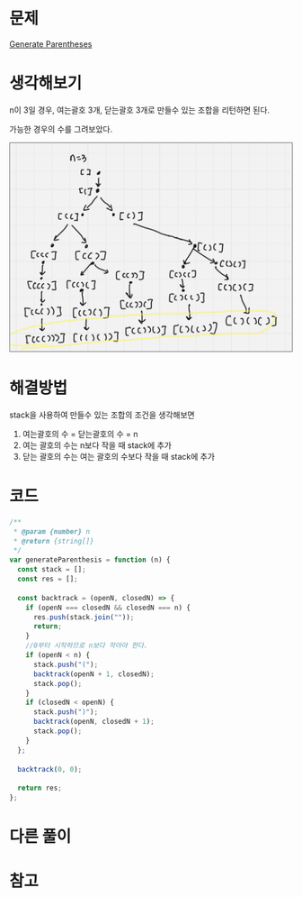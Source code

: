 # 문제

[Generate Parentheses](https://leetcode.com/problems/generate-parentheses)

# 생각해보기

n이 3일 경우, 여는괄호 3개, 닫는괄호 3개로 만들수 있는 조합을 리턴하면 된다.

가능한 경우의 수를 그려보았다.

<img src="./22.Generate Parentheses.png">

# 해결방법

stack을 사용하여 만들수 있는 조합의 조건을 생각해보면

1. 여는괄호의 수 = 닫는괄호의 수 = n
2. 여는 괄호의 수는 n보다 작을 때 stack에 추가
3. 닫는 괄호의 수는 여는 괄호의 수보다 작을 때 stack에 추가

# 코드

```js
/**
 * @param {number} n
 * @return {string[]}
 */
var generateParenthesis = function (n) {
  const stack = [];
  const res = [];

  const backtrack = (openN, closedN) => {
    if (openN === closedN && closedN === n) {
      res.push(stack.join(""));
      return;
    }
    //0부터 시작하므로 n보다 작아야 한다.
    if (openN < n) {
      stack.push("(");
      backtrack(openN + 1, closedN);
      stack.pop();
    }
    if (closedN < openN) {
      stack.push(")");
      backtrack(openN, closedN + 1);
      stack.pop();
    }
  };

  backtrack(0, 0);

  return res;
};
```

# 다른 풀이

# 참고
